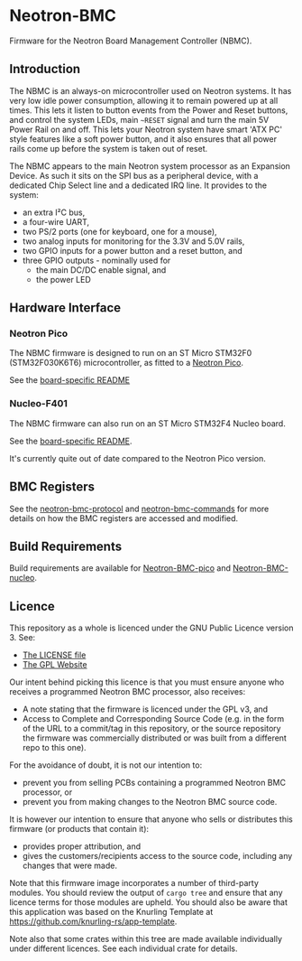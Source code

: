 # Neotron-BMC

Firmware for the Neotron Board Management Controller (NBMC).

## Introduction

The NBMC is an always-on microcontroller used on Neotron systems. It has very
low idle power consumption, allowing it to remain powered up at all times. This
lets it listen to button events from the Power and Reset buttons, and control
the system LEDs, main `~RESET` signal and turn the main 5V Power Rail on and
off. This lets your Neotron system have smart 'ATX PC' style features like a
soft power button, and it also ensures that all power rails come up before the
system is taken out of reset.

The NBMC appears to the main Neotron system processor as an Expansion Device. As
such it sits on the SPI bus as a peripheral device, with a dedicated Chip Select
line and a dedicated IRQ line. It provides to the system:

* an extra I²C bus,
* a four-wire UART,
* two PS/2 ports (one for keyboard, one for a mouse),
* two analog inputs for monitoring for the 3.3V and 5.0V rails,
* two GPIO inputs for a power button and a reset button, and
* three GPIO outputs - nominally used for
  * the main DC/DC enable signal, and
  * the power LED

## Hardware Interface

### Neotron Pico

The NBMC firmware is designed to run on an ST Micro STM32F0 (STM32F030K6T6)
microcontroller, as fitted to a [Neotron
Pico](https://github.com/neotron-compute/neotron-pico).

See the [board-specific README](./neotron-bmc-pico/README.md)

### Nucleo-F401

The NBMC firmware can also run on an ST Micro STM32F4 Nucleo board.

See the [board-specific README](./neotron-bmc-nucleo/README.md).

It's currently quite out of date compared to the Neotron Pico version.

## BMC Registers

See the [neotron-bmc-protocol](./neotron-bmc-protocol/README.md) and
[neotron-bmc-commands](./neotron-bmc-commands/README.md) for more details on how
the BMC registers are accessed and modified.

## Build Requirements

Build requirements are available for
[Neotron-BMC-pico](neotron-bmc-pico/README.md) and
[Neotron-BMC-nucleo](neotron-bmc-nucleo/README.md).

## Licence

This repository as a whole is licenced under the GNU Public Licence version 3. See:

* [The LICENSE file](./LICENSE)
* [The GPL Website](http://www.gnu.org/licenses/gpl-3.0.html)

Our intent behind picking this licence is that you must ensure anyone who
receives a programmed Neotron BMC processor, also receives:

* A note stating that the firmware is licenced under the GPL v3, and
* Access to Complete and Corresponding Source Code (e.g. in the form of the URL
  to a commit/tag in this repository, or the source repository the firmware was
  commercially distributed or was built from a different repo to this one).

For the avoidance of doubt, it is not our intention to:

* prevent you from selling PCBs containing a programmed Neotron BMC processor,
  or
* prevent you from making changes to the Neotron BMC source code.

It is however our intention to ensure that anyone who sells or distributes this
firmware (or products that contain it):

* provides proper attribution, and
* gives the customers/recipients access to the source code, including any
  changes that were made.

Note that this firmware image incorporates a number of third-party modules. You
should review the output of `cargo tree` and ensure that any licence terms for
those modules are upheld. You should also be aware that this application was
based on the Knurling Template at <https://github.com/knurling-rs/app-template>.

Note also that some crates within this tree are made available individually
under different licences. See each individual crate for details.
